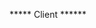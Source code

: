 ***** Client ******

<script src="js/jquery.puroadver01.js"></script>
<script>window.onload = function() { PuroadverRun( $('.canvas') ); }</script>